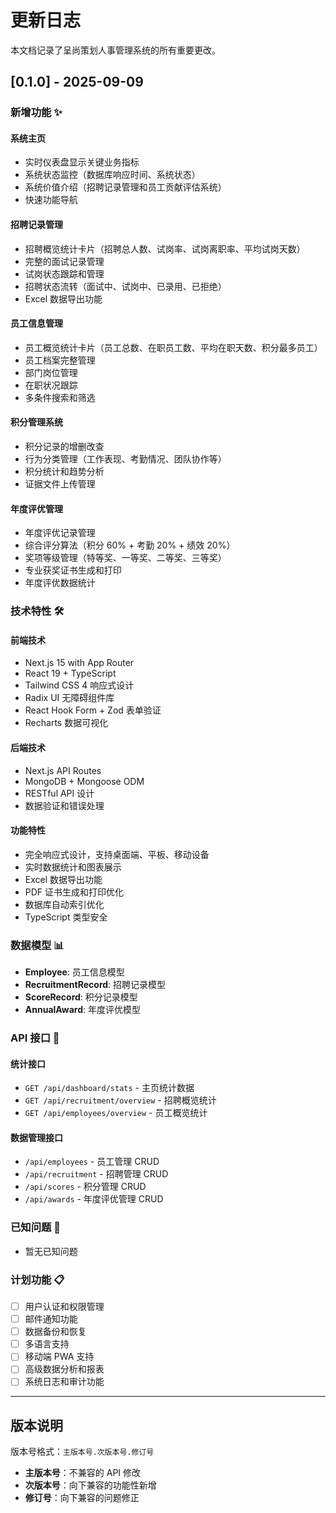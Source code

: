 # 更新日志

本文档记录了呈尚策划人事管理系统的所有重要更改。

## [0.1.0] - 2025-09-09

### 新增功能 ✨

#### 系统主页
- 实时仪表盘显示关键业务指标
- 系统状态监控（数据库响应时间、系统状态）
- 系统价值介绍（招聘记录管理和员工贡献评估系统）
- 快速功能导航

#### 招聘记录管理
- 招聘概览统计卡片（招聘总人数、试岗率、试岗离职率、平均试岗天数）
- 完整的面试记录管理
- 试岗状态跟踪和管理
- 招聘状态流转（面试中、试岗中、已录用、已拒绝）
- Excel 数据导出功能

#### 员工信息管理
- 员工概览统计卡片（员工总数、在职员工数、平均在职天数、积分最多员工）
- 员工档案完整管理
- 部门岗位管理
- 在职状况跟踪
- 多条件搜索和筛选

#### 积分管理系统
- 积分记录的增删改查
- 行为分类管理（工作表现、考勤情况、团队协作等）
- 积分统计和趋势分析
- 证据文件上传管理

#### 年度评优管理
- 年度评优记录管理
- 综合评分算法（积分 60% + 考勤 20% + 绩效 20%）
- 奖项等级管理（特等奖、一等奖、二等奖、三等奖）
- 专业获奖证书生成和打印
- 年度评优数据统计

### 技术特性 🛠️

#### 前端技术
- Next.js 15 with App Router
- React 19 + TypeScript
- Tailwind CSS 4 响应式设计
- Radix UI 无障碍组件库
- React Hook Form + Zod 表单验证
- Recharts 数据可视化

#### 后端技术
- Next.js API Routes
- MongoDB + Mongoose ODM
- RESTful API 设计
- 数据验证和错误处理

#### 功能特性
- 完全响应式设计，支持桌面端、平板、移动设备
- 实时数据统计和图表展示
- Excel 数据导出功能
- PDF 证书生成和打印优化
- 数据库自动索引优化
- TypeScript 类型安全

### 数据模型 📊

- **Employee**: 员工信息模型
- **RecruitmentRecord**: 招聘记录模型
- **ScoreRecord**: 积分记录模型
- **AnnualAward**: 年度评优模型

### API 接口 🔌

#### 统计接口
- `GET /api/dashboard/stats` - 主页统计数据
- `GET /api/recruitment/overview` - 招聘概览统计
- `GET /api/employees/overview` - 员工概览统计

#### 数据管理接口
- `/api/employees` - 员工管理 CRUD
- `/api/recruitment` - 招聘管理 CRUD
- `/api/scores` - 积分管理 CRUD
- `/api/awards` - 年度评优管理 CRUD

### 已知问题 🐛

- 暂无已知问题

### 计划功能 📋

- [ ] 用户认证和权限管理
- [ ] 邮件通知功能
- [ ] 数据备份和恢复
- [ ] 多语言支持
- [ ] 移动端 PWA 支持
- [ ] 高级数据分析和报表
- [ ] 系统日志和审计功能

---

## 版本说明

版本号格式：`主版本号.次版本号.修订号`

- **主版本号**：不兼容的 API 修改
- **次版本号**：向下兼容的功能性新增
- **修订号**：向下兼容的问题修正
